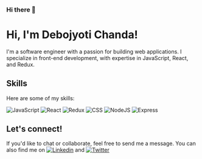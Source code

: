 ### Hi there 👋 
# Hi, I'm Debojyoti Chanda!
I'm a software engineer with a passion for building web applications. I specialize in front-end development, with expertise in JavaScript, React, and Redux.

## Skills
Here are some of my skills:

![JavaScript](https://img.shields.io/badge/JavaScript-F7DF1E?style=for-the-badge&logo=javascript&logoColor=black)
![React](https://img.shields.io/badge/React-61DAFB?style=for-the-badge&logo=react&logoColor=black)
![Redux](https://img.shields.io/badge/Redux-764ABC?style=for-the-badge&logo=redux&logoColor=white)
![CSS](https://img.shields.io/badge/CSS-1572B6?style=for-the-badge&logo=css3&logoColor=white)
![NodeJS](https://img.shields.io/badge/NodeJS-5A9F31?style=for-the-badge&logo=css3&logoColor=white)
![Express](https://img.shields.io/badge/Express-DADDD9?style=for-the-badge&logo=css3&logoColor=black)
## Let's connect!

If you'd like to chat or collaborate, feel free to send me a message. You can also find me on 
[![Linkedin](https://img.icons8.com/color/28/null/linkedin.png)](https://www.linkedin.com/in/debojyoti-c-8ab504220/) and 
[![Twitter](https://img.icons8.com/color/28/null/twitter--v1.png)](https://twitter.com/debojyoti_100)




<!--
**Debojyoti-Chanda/Debojyoti-Chanda** is a ✨ _special_ ✨ repository because its `README.md` (this file) appears on your GitHub profile.

Here are some ideas to get you started:

- 🔭 I’m currently working on ...
- 🌱 I’m currently learning ...
- 👯 I’m looking to collaborate on ...
- 🤔 I’m looking for help with ...
- 💬 Ask me about ...
- 📫 How to reach me: ...
- 😄 Pronouns: ...
- ⚡ Fun fact: ...
-->

